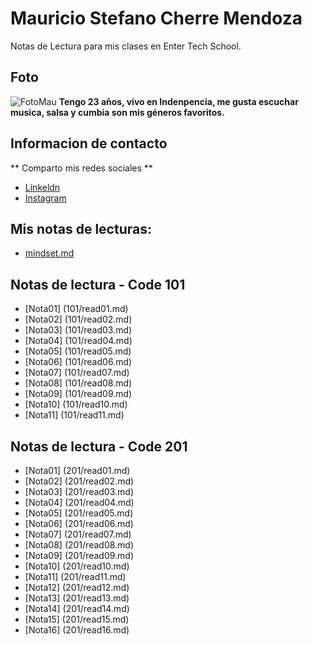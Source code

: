 # Mauricio Stefano Cherre Mendoza
Notas de Lectura para mis clases en Enter Tech School.
## Foto ##
![FotoMau](https://avatars.githubusercontent.com/u/130811777?v=4)
**Tengo 23 años, vivo en Indenpencia, me gusta escuchar musica, salsa y cumbia son mis géneros favoritos.**
## Informacion de contacto ##
** Comparto mis redes sociales **
* [Linkeldn](https://www.linkedin.com/in/mauricio-cherre-237602216/)
* [Instagram](https://www.instagram.com/steff_sox/)
## Mis notas de lecturas: ##
* [mindset.md](https://github.com/Asmauche/reading-notes/blob/main/mindset.md)

## Notas de lectura - Code 101

* [Nota01] (101/read01.md)
* [Nota02] (101/read02.md)
* [Nota03] (101/read03.md)
* [Nota04] (101/read04.md)
* [Nota05] (101/read05.md)
* [Nota06] (101/read06.md)
* [Nota07] (101/read07.md)
* [Nota08] (101/read08.md)
* [Nota09] (101/read09.md)
* [Nota10] (101/read10.md)
* [Nota11] (101/read11.md)

## Notas de lectura - Code 201

* [Nota01] (201/read01.md)
* [Nota02] (201/read02.md)
* [Nota03] (201/read03.md)
* [Nota04] (201/read04.md)
* [Nota05] (201/read05.md)
* [Nota06] (201/read06.md)
* [Nota07] (201/read07.md)
* [Nota08] (201/read08.md)
* [Nota09] (201/read09.md)
* [Nota10] (201/read10.md)
* [Nota11] (201/read11.md)
* [Nota12] (201/read12.md)
* [Nota13] (201/read13.md)
* [Nota14] (201/read14.md)
* [Nota15] (201/read15.md)
* [Nota16] (201/read16.md)